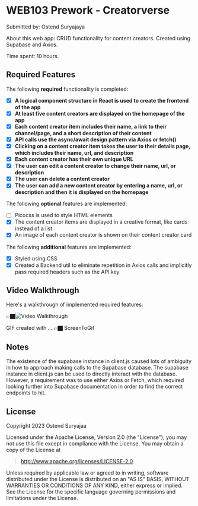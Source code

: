 # WEB103 Prework - Creatorverse

Submitted by: Ostend Suryajaya

About this web app: CRUD functionality for content creators. Created using Supabase and Axios.

Time spent: 10 hours.

## Required Features

The following **required** functionality is completed:
- [X] **A logical component structure in React is used to create the frontend of the app**
- [X] **At least five content creators are displayed on the homepage of the app**
- [X] **Each content creator item includes their name, a link to their channel/page, and a short description of their content**
- [X] **API calls use the async/await design pattern via Axios or fetch()**
- [X] **Clicking on a content creator item takes the user to their details page, which includes their name, url, and description**
- [X] **Each content creator has their own unique URL**
- [X] **The user can edit a content creator to change their name, url, or description**
- [X] **The user can delete a content creator**
- [X] **The user can add a new content creator by entering a name, url, or description and then it is displayed on the homepage**

The following **optional** features are implemented:

- [ ] Picocss is used to style HTML elements
- [X] The content creator items are displayed in a creative format, like cards instead of a list
- [X] An image of each content creator is shown on their content creator card

The following **additional** features are implemented:

* [X] Styled using CSS
* [X] Created a Backend util to eliminate repetition in Axios calls and implicitly pass required headers such as the API key

## Video Walkthrough

Here's a walkthrough of implemented required features:

👉🏿<img src='https://i.imgur.com/H4DK3kl.gif' title='Video Walkthrough' width='' alt='Video Walkthrough' />

GIF created with ...  👉🏿 ScreenToGif
<!-- Recommended tools:
[Kap](https://getkap.co/) for macOS
[ScreenToGif](https://www.screentogif.com/) for Windows
[peek](https://github.com/phw/peek) for Linux. -->

## Notes

The existence of the supabase instance in client.js caused lots of ambiguity in how to approach making calls to the Supabase database. The supabase instance in client.js can be used to directly interact with the database. However, a requirement was to use either Axios or Fetch, which required looking further into Supabase documentation in order to find the correct endpoints to hit.

## License

Copyright 2023 Ostend Suryajaa

Licensed under the Apache License, Version 2.0 (the "License"); you may not use this file except in compliance with the License. You may obtain a copy of the License at

> http://www.apache.org/licenses/LICENSE-2.0

Unless required by applicable law or agreed to in writing, software distributed under the License is distributed on an "AS IS" BASIS, WITHOUT WARRANTIES OR CONDITIONS OF ANY KIND, either express or implied. See the License for the specific language governing permissions and limitations under the License.
